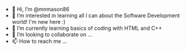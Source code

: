 - 👋 Hi, I’m @mnmason86
- 👀 I’m interested in learning all I can about the Software Development world! I'm new here :)
- 🌱 I’m currently learning basics of coding with HTML and C++
- 💞️ I’m looking to collaborate on ...
- 📫 How to reach me ...

<!---
mnmason86/mnmason86 is a ✨ special ✨ repository because its `README.md` (this file) appears on your GitHub profile.
You can click the Preview link to take a look at your changes.
--->
